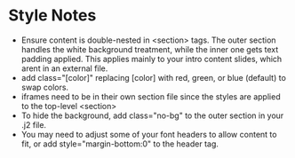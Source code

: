 # Style Notes
- Ensure content is double-nested in &lt;section&gt; tags. The outer section handles the white background treatment, while the inner one gets text padding applied. This applies mainly to your intro content slides, which arent in an external file.
- add class="[color]" replacing [color] with red, green, or blue (default) to swap colors.
- iframes need to be in their own section file since the styles are applied to the top-level &lt;section&gt;
- To hide the background, add class="no-bg" to the outer section in your .j2 file.
- You may need to adjust some of your font headers to allow content to fit, or add style="margin-bottom:0" to the header tag.
